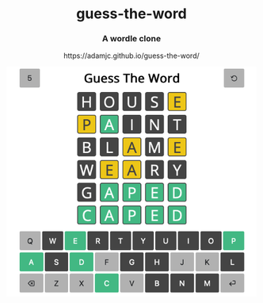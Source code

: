 <div align="center">
<h1>guess-the-word</h1>
<h3>A wordle clone</h3>
<p>https://adamjc.github.io/guess-the-word/</p>

<img src="./guess-the-word.png"></img>
</div>
